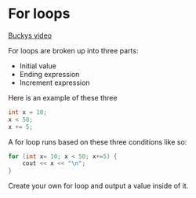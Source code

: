 # For loops

[Buckys video](https://www.youtube.com/watch?v=sBO8yvyyBI0)

For loops are broken up into three parts:

- Initial value
- Ending expression
- Increment expression

Here is an example of these three

```cpp
int x = 10;
x < 50;
x += 5;
```

A for loop runs based on these three conditions like so:

```cpp
for (int x= 10; x < 50; x+=5) {
    cout << x << "\n";
}
```

Create your own for loop and output a value inside of it.